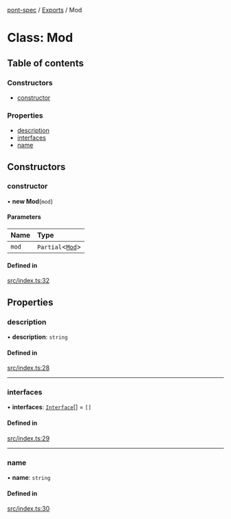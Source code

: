 [pont-spec](../README.md) / [Exports](../modules.md) / Mod

# Class: Mod

## Table of contents

### Constructors

- [constructor](Mod.md#constructor)

### Properties

- [description](Mod.md#description)
- [interfaces](Mod.md#interfaces)
- [name](Mod.md#name)

## Constructors

### constructor

• **new Mod**(`mod`)

#### Parameters

| Name | Type |
| :------ | :------ |
| `mod` | `Partial`<[`Mod`](Mod.md)\> |

#### Defined in

[src/index.ts:32](https://github.com/jamesdanner/pont/blob/b883bfc/packages/pont-spec/src/index.ts#L32)

## Properties

### description

• **description**: `string`

#### Defined in

[src/index.ts:28](https://github.com/jamesdanner/pont/blob/b883bfc/packages/pont-spec/src/index.ts#L28)

___

### interfaces

• **interfaces**: [`Interface`](Interface.md)[] = `[]`

#### Defined in

[src/index.ts:29](https://github.com/jamesdanner/pont/blob/b883bfc/packages/pont-spec/src/index.ts#L29)

___

### name

• **name**: `string`

#### Defined in

[src/index.ts:30](https://github.com/jamesdanner/pont/blob/b883bfc/packages/pont-spec/src/index.ts#L30)
